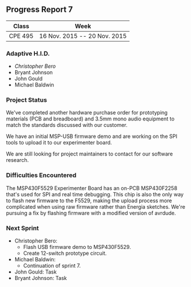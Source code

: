 ## Progress Report 7

Class | Week
----- | ----
CPE 495 | 16 Nov. 2015 -- 20 Nov. 2015

### Adaptive H.I.D.

<!--- This is a comment
Make sure to use *asterisks* to create italics on the member of whoever created the report
-->

* *Christopher Bero*
* Bryant Johnson
* John Gould
* Michael Baldwin

### Project Status
<!---
Project Status is a review of what was accomplished last week and a description of where we stand going into this sprint. A comparison between goals and actual accomplishments is a good idea.
-->

We've completed another hardware purchase order for prototyping materials (PCB and breadboard) and 3.5mm mono audio equipment to match the standards discussed with our customer. 

We have an initial MSP-USB firmware demo and are working on the SPI tools to upload it to our experimenter board. 

We are still looking for project maintainers to contact for our software research.

### Difficulties Encountered

<!---
Difficulties Encountered is required. Other teams report losing points if this is missing.
Put here any trouble we had while accomplishing work during the previous sprint/week.
-->

The MSP430F5529 Experimenter Board has an on-PCB MSP430F2258 that's used for SPI and real time debugging. This chip is also the only way to flash new firmware to the F5529, making the upload process more complicated when using raw firmware rather than Energia sketches. We're pursuing a fix by flashing firmware with a modified version of avrdude.

### Next Sprint

<!---
Next Sprint should be a list of tasks that each member is going to work towards for the upcomming week.
Make sure to email members on Thursday or Friday so that they can respond with their most recent progress.
-->

* Christopher Bero:
    * Flash USB firmware demo to MSP430F5529.
    * Create 12-switch prototype circuit.
* Michael Baldwin:
    * Continuation of sprint 7.
* John Gould: Task
* Bryant Johnson: Task



